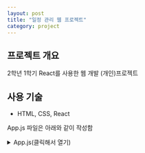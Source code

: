 ```yaml
---
layout: post
title: "일정 관리 웹 프로젝트"
category: project
---
```


## 프로젝트 개요
2학년 1학기 React를 사용한 웹 개발 (개인)프로젝트

## 사용 기술
- HTML, CSS, React

App.js 파일은 아래와 같이 작성함

<details>
<summary>App.js(클릭해서 열기)</summary>
**```
import React, { useState, useEffect } from 'react';
import Calendar from 'react-calendar';
import 'react-calendar/dist/Calendar.css';
import Login from './Login';
import Signup from './Signup';
import './App.css';

function App() {
    const [date, setDate] = useState(new Date());
    const [events, setEvents] = useState([]);
    const [eventInput, setEventInput] = useState('');
    const [selectedDate, setSelectedDate] = useState(new Date());
    const [searchInput, setSearchInput] = useState('');
    const [pastSearchInput, setPastSearchInput] = useState('');
    const [isLoggedIn, setIsLoggedIn] = useState(false);
    const [users, setUsers] = useState([]);
    const [currentUser, setCurrentUser] = useState('');
    const [isPastEventsVisible, setIsPastEventsVisible] = useState(false); // 전체일정과 지난일정을 전환하는 상태

    useEffect(() => {
        const storedUsers = JSON.parse(localStorage.getItem('users')) || [];
        const storedUser = localStorage.getItem('currentUser') || '';
        setUsers(storedUsers);
        setCurrentUser(storedUser);
        setIsLoggedIn(!!storedUser);

        if (storedUser) {
            const userEvents = JSON.parse(localStorage.getItem(`events_${storedUser}`)) || [];
            const formattedEvents = userEvents.map(event => ({
                ...event,
                date: new Date(event.date)
            }));
            setEvents(formattedEvents);
        }
    }, []);

    const addEvent = () => {
        if (eventInput) {
            const newEvent = { date, event: eventInput };
            const newEvents = [...events, newEvent];
            setEvents(newEvents);
            setEventInput('');
            localStorage.setItem(`events_${currentUser}`, JSON.stringify(newEvents.map(event => ({
                ...event,
                date: event.date.toISOString()
            }))));
        }
    };

    const deleteEvent = (eventToDelete) => {
        const newEvents = events.filter(event => event !== eventToDelete);
        setEvents(newEvents);
        localStorage.setItem(`events_${currentUser}`, JSON.stringify(newEvents.map(event => ({
            ...event,
            date: event.date.toISOString()
        }))));
    };

    const handleDateClick = (date) => {
        setSelectedDate(date);
        setDate(date);
    };

    const handleEventClick = (eventDate) => {
        setDate(eventDate);
        setSelectedDate(eventDate);
    };

    const handleKeyDown = (e) => {
        if (e.key === 'Enter') {
            addEvent();
        }
    };

    const handleLogin = (username, password) => {
        const user = users.find(user => user.username === username && user.password === password);
        if (user) {
            setIsLoggedIn(true);
            setCurrentUser(username);
            localStorage.setItem('currentUser', username);

            const userEvents = JSON.parse(localStorage.getItem(`events_${username}`)) || [];
            const formattedEvents = userEvents.map(event => ({
                ...event,
                date: new Date(event.date)
            }));
            setEvents(formattedEvents);
        } else {
            alert('잘못된 사용자 이름 또는 비밀번호입니다.');
        }
    };

    const handleSignup = (username, password) => {
        const existingUser = users.find(user => user.username === username);
        if (existingUser) {
            alert('이미 존재하는 사용자 이름입니다. 다른 사용자 이름을 선택하세요.');
            return;
        }

        const newUser = { username, password };
        setUsers([...users, newUser]);
        setIsLoggedIn(true);
        setCurrentUser(username);
        localStorage.setItem('currentUser', username);
        localStorage.setItem(`events_${username}`, JSON.stringify([]));
        localStorage.setItem('users', JSON.stringify([...users, newUser]));
    };

    const handleLogout = () => {
        setIsLoggedIn(false);
        setCurrentUser('');
        localStorage.removeItem('currentUser');
        setEvents([]);
    };

    const formatDate = (date) => {
        const year = date.getFullYear();
        const month = String(date.getMonth() + 1).padStart(2, '0');
        const day = String(date.getDate()).padStart(2, '0');
        const isPast = calculateDaysLeft(date) < 0;
        return (
            <span style={{ 
                fontWeight: 'bold', 
                color: isPast ? '#FF6347' : '#007BFF', 
                marginRight: '10px'
            }}>
                {year}년 {month}월 {day}일
            </span>
        );
    };

    const calculateDaysLeft = (eventDate) => {
        const today = new Date();
        const timeDiff = eventDate - today;
        const daysLeft = Math.ceil(timeDiff / (1000 * 60 * 60 * 24));
        return daysLeft;
    };

    const tileContent = ({ date, view }) => {
        const dateString = date.toDateString();
        const eventsForDate = events.filter(event => event.date.toDateString() === dateString);

        const isPastDate = date < new Date() && date.toDateString() !== new Date().toDateString();

        return (
            <div
                style={{
                    backgroundColor: isPastDate ? '#ffcccc' : (eventsForDate.length > 0 ? '#add8e6' : 'transparent'),
                    borderRadius: '4px',
                    padding: '5px',
                    border: '2px solid #000000',
                    boxSizing: 'border-box',
                }}
            >
                {eventsForDate.length > 0 && (
                    <span style={{ fontSize: '13px', color: '#000000' }}>
                        {eventsForDate.length}개 일정
                    </span>
                )}
            </div>
        );
    };

    const pastEvents = events.filter(event => calculateDaysLeft(event.date) < 0);

    const handleToggleView = () => {
        setIsPastEventsVisible(prevState => !prevState); // 전환 버튼을 눌러서 보이는 뷰 변경
    };

    return (
        <div style={{ display: 'flex', justifyContent: 'space-between', width: '100%' }}>
            {!isLoggedIn ? (
                <div className="login-container">
                    <Login onLogin={handleLogin} />
                    <Signup onSignup={handleSignup} />
                </div>
            ) : (
                <>
                    <div className="calendar-container" style={{ flex: 2, marginRight: '10px' }}>
                        <div className="calendar-box">
                            <h1>{currentUser}의 일정</h1>
                            <Calendar 
                                onChange={(date) => { setDate(date); handleDateClick(date); }} 
                                value={date} 
                                tileContent={tileContent}
                            />
                            <div style={{ display: 'flex', alignItems: 'center' }}>
                                <input 
                                    className="input-field"
                                    type="text" 
                                    placeholder="일정 입력" 
                                    value={eventInput} 
                                    onChange={(e) => setEventInput(e.target.value)}
                                    onKeyDown={handleKeyDown}
                                />
                                <button className="button" onClick={addEvent}>추가</button>
                            </div>
                            <ul className="event-list">
                                {events.filter(event => event.date.toDateString() === selectedDate.toDateString()).map((event, index) => (
                                    <li key={index} className="event-item">
                                        {formatDate(event.date)}
                                        <span style={{ color: '#333' }}>
                                            {event.event}
                                        </span>
                                        <span style={{ marginLeft: '10px', color: '#999' }}>
                                            {calculateDaysLeft(event.date) < 0 ? '마감' : `${calculateDaysLeft(event.date)}일 남음`}
                                        </span>
                                        <button onClick={() => deleteEvent(event)}>삭제</button>
                                    </li>
                                ))}
                                {events.length === 0 && (
                                    <li style={{ textAlign: 'center', color: '#999' }}>등록된 일정이 없습니다.</li>
                                )}
                            </ul>
                        </div>
                    </div>

                    <div className="calendar-container" style={{ flex: 1, marginLeft: '10px' }}>
                        <div className="event-box">
                            <h2>{isPastEventsVisible ? '지난 일정 목록' : '전체 일정 목록'}</h2> {/* 제목 동적 변경 */}
                            <button 
                                onClick={handleToggleView} 
                                style={{
                                    backgroundColor: '#007BFF',
                                    color: '#fff',
                                    padding: '10px 20px',
                                    border: 'none',
                                    borderRadius: '5px',
                                    cursor: 'pointer',
                                    transition: 'background-color 0.3s',
                                    marginBottom: '10px'
                                }}
                                onMouseEnter={(e) => e.target.style.backgroundColor = '#0056b3'}
                                onMouseLeave={(e) => e.target.style.backgroundColor = '#007BFF'}
                            >
                                {isPastEventsVisible ? '전체 일정 보기' : '지난 일정 보기'}
                            </button>

                            {isPastEventsVisible ? (
                                <>
                                    <input 
                                        className="input-field"
                                        type="text" 
                                        placeholder="지난 일정 검색" 
                                        value={pastSearchInput}
                                        onChange={(e) => setPastSearchInput(e.target.value)}
                                    />
                                    <ul className="event-list">
                                        {pastEvents.length === 0 ? (
                                            <li style={{ textAlign: 'center', color: '#999' }}>등록된 지난 일정이 없습니다.</li>
                                        ) : (
                                            pastEvents
                                                .filter(event => 
                                                    event.event.toLowerCase().includes(pastSearchInput.toLowerCase())
                                                )
                                                .sort((a, b) => a.date - b.date)
                                                .map((event, index) => (
                                                    <li key={index} className="event-item" onClick={() => handleEventClick(event.date)}>
                                                        {formatDate(event.date)}
                                                        <span style={{ color: '#333' }}>
                                                            {event.event}
                                                        </span>
                                                        <span style={{ marginLeft: '10px', color: '#999' }}>
                                                            마감
                                                        </span>
                                                        <button onClick={() => deleteEvent(event)}>삭제</button>
                                                    </li>
                                                ))
                                        )}
                                    </ul>
                                </>
                            ) : (
                                <>
                                    <input 
                                        className="input-field"
                                        type="text" 
                                        placeholder="일정 검색" 
                                        value={searchInput}
                                        onChange={(e) => setSearchInput(e.target.value)}
                                    />
                                    <ul className="event-list">
                                        {events.length === 0 ? (
                                            <li style={{ textAlign: 'center', color: '#999' }}>등록된 일정이 없습니다.</li>
                                        ) : (
                                            events
                                                .filter(event => 
                                                    event.event.toLowerCase().includes(searchInput.toLowerCase()) && calculateDaysLeft(event.date) >= 0
                                                )
                                                .sort((a, b) => a.date - b.date)
                                                .map((event, index) => (
                                                    <li key={index} className="event-item" onClick={() => handleEventClick(event.date)}>
                                                        {formatDate(event.date)}
                                                        <span style={{ color: '#333' }}>
                                                            {event.event}
                                                        </span>
                                                        <span style={{ marginLeft: '10px', color: '#999' }}>
                                                            {calculateDaysLeft(event.date) < 0 ? '마감' : `${calculateDaysLeft(event.date)}일 남음`}
                                                        </span>
                                                        <button onClick={() => deleteEvent(event)}>삭제</button>
                                                    </li>
                                                ))
                                        )}
                                    </ul>
                                </>
                            )}
                        </div>
                    </div>
                </>
            )}
            {isLoggedIn && (
                <button className="logout-button" onClick={handleLogout}>로그아웃</button>
            )}
        </div>
    );
}

export default App;
```
</details>

App.css파일은 아래처럼 작성함

<details>
<summary>App.css(클릭해서 열기)</summary>
</details>
